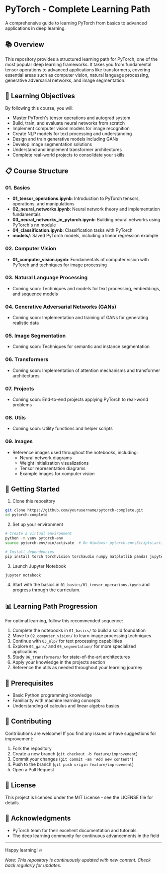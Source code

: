 # PyTorch - Complete Learning Path

A comprehensive guide to learning PyTorch from basics to advanced applications in deep learning.

## 📚 Overview

This repository provides a structured learning path for PyTorch, one of the most popular deep learning frameworks. It takes you from fundamental tensor operations to advanced applications like transformers, covering essential areas such as computer vision, natural language processing, generative adversarial networks, and image segmentation.

## 🎯 Learning Objectives

By following this course, you will:

- Master PyTorch's tensor operations and autograd system
- Build, train, and evaluate neural networks from scratch
- Implement computer vision models for image recognition
- Create NLP models for text processing and understanding
- Design and train generative models including GANs
- Develop image segmentation solutions
- Understand and implement transformer architectures
- Complete real-world projects to consolidate your skills

## 📋 Course Structure

### 01. Basics

- **01_tensor_operations.ipynb**: Introduction to PyTorch tensors, operations, and manipulations
- **02_neural_networks.ipynb**: Neural network theory and implementation fundamentals
- **03_neural_networks_in_pytorch.ipynb**: Building neural networks using PyTorch's nn module
- **04_classification.ipynb**: Classification tasks with PyTorch
- **models/**: Saved PyTorch models, including a linear regression example

### 02. Computer Vision

- **01_computer_vision.ipynb**: Fundamentals of computer vision with PyTorch and techniques for image processing

### 03. Natural Language Processing

- Coming soon: Techniques and models for text processing, embeddings, and sequence models

### 04. Generative Adversarial Networks (GANs)

- Coming soon: Implementation and training of GANs for generating realistic data

### 05. Image Segmentation

- Coming soon: Techniques for semantic and instance segmentation

### 06. Transformers

- Coming soon: Implementation of attention mechanisms and transformer architectures

### 07. Projects

- Coming soon: End-to-end projects applying PyTorch to real-world problems

### 08. Utils

- Coming soon: Utility functions and helper scripts

### 09. Images

- Reference images used throughout the notebooks, including:
  - Neural network diagrams
  - Weight initialization visualizations
  - Tensor representation diagrams
  - Example images for computer vision

## 🚀 Getting Started

1. Clone this repository

```bash
git clone https://github.com/yourusername/pytorch-complete.git
cd pytorch-complete
```

2. Set up your environment

```bash
# Create a virtual environment
python -m venv pytorch-env
source pytorch-env/bin/activate  # On Windows: pytorch-env\Scripts\activate

# Install dependencies
pip install torch torchvision torchaudio numpy matplotlib pandas jupyter scikit-learn
```

3. Launch Jupyter Notebook

```bash
jupyter notebook
```

4. Start with the basics in `01_basics/01_tensor_operations.ipynb` and progress through the curriculum.

## 📊 Learning Path Progression

For optimal learning, follow this recommended sequence:

1. Complete the notebooks in `01_basics/` to build a solid foundation
2. Move to `02_computer_vision/` to learn image processing techniques
3. Continue with `03_nlp/` for text processing capabilities
4. Explore `04_gans/` and `05_segmentation/` for more specialized applications
5. Study `06_transformers/` for state-of-the-art architectures
6. Apply your knowledge in the projects section
7. Reference the utils as needed throughout your learning journey

## 🔧 Prerequisites

- Basic Python programming knowledge
- Familiarity with machine learning concepts
- Understanding of calculus and linear algebra basics

## 🤝 Contributing

Contributions are welcome! If you find any issues or have suggestions for improvement:

1. Fork the repository
2. Create a new branch (`git checkout -b feature/improvement`)
3. Commit your changes (`git commit -am 'Add new content'`)
4. Push to the branch (`git push origin feature/improvement`)
5. Open a Pull Request

## 📝 License

This project is licensed under the MIT License - see the LICENSE file for details.

## 🙏 Acknowledgments

- PyTorch team for their excellent documentation and tutorials
- The deep learning community for continuous advancements in the field

---

Happy learning! 🔥

_Note: This repository is continuously updated with new content. Check back regularly for updates._
